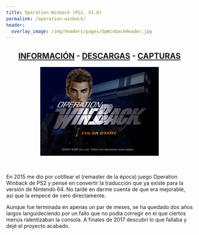 ```yaml
---
title: Operation Winback (PS2, V1.0)
permalink: /operation-winback/
header:
  overlay_image: /img/headers/pages/OpWinbackHeader.jpg
---
```

<h2 style="text-align: center;"><strong><a href="/operation-winback/informacion/">INFORMACIÓN</a> - <a href="/operation-winback/descargar/">DESCARGAS</a> - <a href="/operation-winback/capturas/">CAPTURAS</a></strong></h2>

<p style="text-align: center;"><img src="/img/2018/03/WinbackStart.jpg" width="320" height="240" /></p><br>

En 2015 me dio por cotillear el (remaster de la época) juego Operation 
Winback de PS2 y pensé en convertir la traducción que ya existe para la 
versión de Nintendo 64. No tardé en darme cuenta de que era mejorable, así 
que la empecé de cero directamente.

Aunque fue terminada en apenas un par de meses, se ha quedado dos años 
largos languideciendo por un fallo que no podía corregir en el que ciertos 
menús ralentizaban la consola. A finales de 2017 descubrí lo que fallaba y 
dejé el proyecto acabado.